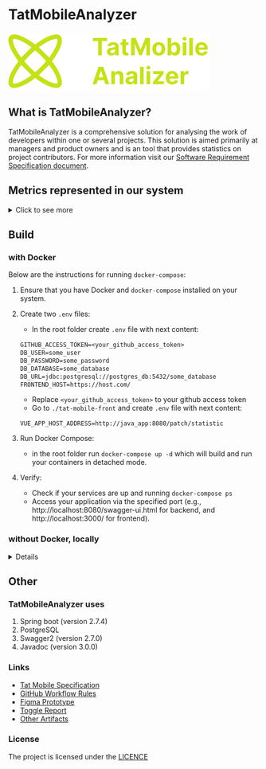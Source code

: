 # TatMobileAnalyzer

![Logo](https://github.com/NikRam822/TatMobileAnalyzer/blob/master/docs/media/Logo.svg) 

## What is TatMobileAnalyzer?
TatMobileAnalyzer is a comprehensive solution for analysing the work of developers within one or several projects. This solution is aimed primarily at managers and product owners and is an tool that provides statistics on project contributors. 
For more information visit our [Software Requirement Specification document](docs/SPECIFICATION.md). 

## Metrics represented in our system
<details>
<summary>Click to see more</summary>

Currently, the following metrics are available:
### Quantitative metrics:
 - Number of developer commits over a given time period
 - Percentage of developer commits compared to the total number of commits over a period of time
 - Number of add and del developer commits over a period of time
 - Percentage of developer add and del commits over total number of add and del commits over a period of time
 - How much the codebase has grown over the time period including developer commits
 - How many add and del lines of code a developer writes on average per day
 - Number of add and del commits for each developer over a period of time (detailed information on commits)
 - Information on commits per developer (add and del by files)

Planned metrics:
### Metrics requiring qualitative analysis of the codebase:
 - Number of syntactically unique lines of code over a period of time
 - Number of duplicated lines of code for a certain period of time 
 - Cyclomatic complexity
</details>



## Build

### with Docker

Below are the instructions for running `docker-compose`:

1. Ensure that you have Docker and `docker-compose` installed on your system.

2. Create two `.env` files:
   - In the root folder create `.env` file with next content:
   ```text
   GITHUB_ACCESS_TOKEN=<your_github_access_token>
   DB_USER=some_user
   DB_PASSWORD=some_password
   DB_DATABASE=some_database
   DB_URL=jdbc:postgresql://postgres_db:5432/some_database
   FRONTEND_HOST=https://host.com/
   ```
   - Replace `<your_github_access_token>` to your github access token
   - Go to `./tat-mobile-front` and create `.env` file with next content:
   ```text
   VUE_APP_HOST_ADDRESS=http://java_app:8080/patch/statistic
   ```

3. Run Docker Compose:
   - in the root folder run `docker-compose up -d` which will build and run your containers in detached mode.

4. Verify:
   - Check if your services are up and running `docker-compose ps`
   - Access your application via the specified port (e.g., http://localhost:8080/swagger-ui.html for backend, 
   and http://localhost:3000/ for frontend).

### without Docker, locally
<details>

1. Ensure that you have `jdk-17` with `maven` for building projects, `npm` and 
latest `postgres` database installed on your system.
2. Create two `.env` files:
   - In the root folder create `.env` file with next content:
   ```text
   GITHUB_ACCESS_TOKEN=<your_github_access_token>
   DB_USER=some_user
   DB_PASSWORD=some_password
   DB_DATABASE=some_database
   DB_URL=jdbc:postgresql://localhost:5432/some_database
   ```
   - Replace `<your_github_access_token>` to your github access token. `DB_USER`, `DB_PASSWORD`,
   `DB_DATABASE`, and `DB_URL` should be real one and relevant for your `postgres` database. 
   Note! The database should be created before running the backend.
   - Go to `./tat-mobile-front` and create `.env` file with next content:
   ```text
   VUE_APP_HOST_ADDRESS=http://localhost:8080/patch/statistic
   ```
3. Build jar file `mvn clean package`. The builder will generate jar file in target directory: 
`target/TatMobileAnalyzer-0.0.1-SNAPSHOT.jar`
4. Go to target `cd target` and run backend `java -jar TatMobileAnalyzer-0.0.1-SNAPSHOT.jar`.
5. The backend will be available by this link `http://localhost:8080/swagger-ui.html`.
6. Run `cd tat-mobile-front && npm install`. It will download all dependencies.
7. Start frontend `npm run dev`. The website will be available by this link `http://localhost:3000`.
</details>

## Other

### TatMobileAnalyzer uses
1) Spring boot (version 2.7.4)
2) PostgreSQL
3) Swagger2 (version 2.7.0)
4) Javadoc (version 3.0.0)

### Links

- [Tat Mobile Specification](./docs/SPECIFICATION.md)
- [GitHub Workflow Rules](./docs/WORKFLOW.md)
- [Figma Prototype](https://www.figma.com/file/OE0pQL3mn4wlcng6o10AK3/ServiceDesign?type=design&node-id=264%3A1251&mode=design&t=XG83iR2C8fcI6gXF-1)
- [Toggle Report](https://docs.google.com/document/d/1K6aZL5N1QduP5FQHXYm_HEbrKH27j5Ctd6gg3J50kU0/edit#heading=h.sv8ku27k1igh)
- [Other Artifacts](https://drive.google.com/drive/folders/1RKxz5tozCQmqkwWamR1bCjz847XtSwqx?usp=sharing)

### License
The project is licensed under the [LICENCE](https://github.com/NikRam822/TatMobileAnalyzer/blob/master/LICENCE)

